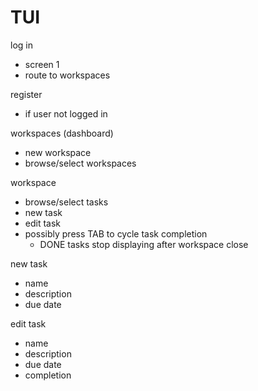 # TUI

log in
- screen 1
- route to workspaces

register
- if user not logged in

workspaces (dashboard)
- new workspace
- browse/select workspaces

workspace
- browse/select tasks
- new task
- edit task
- possibly press TAB to cycle task completion
    - DONE tasks stop displaying after workspace close

new task
- name
- description
- due date

edit task
- name
- description
- due date
- completion
